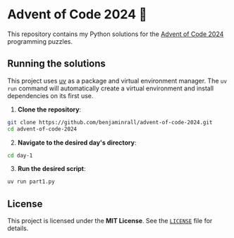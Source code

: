 # Advent of Code 2024 🎄

This repository contains my Python solutions for the [Advent of Code 2024](https://adventofcode.com/2024) programming puzzles.

## Running the solutions

This project uses [uv](https://github.com/astral-sh/uv) as a package and virtual environment manager.
The `uv run` command will automatically create a virtual environment and install dependencies on its first use.

1. **Clone the repository**:
```sh
git clone https://github.com/benjaminrall/advent-of-code-2024.git
cd advent-of-code-2024
```
2. **Navigate to the desired day's directory**:
```sh
cd day-1
```
3. **Run the desired script**:
```sh
uv run part1.py
```

## License
This project is licensed under the **MIT License**. See the [`LICENSE`](./LICENSE) file for details.
